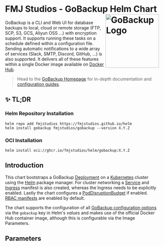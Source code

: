 # FMJ Studios - GoBackup Helm Chart <img src="https://user-images.githubusercontent.com/5518/205909959-12b92929-4ac5-4bb5-9111-6f9a3ed76cf6.png" alt="GoBackup Logo" width="175" height="175" align="right" loading="lazy"/>

GoBackup is a CLI and Web UI for database backups to local, cloud or remote storage (FTP, SCP, S3, GCS, Aliyun
OSS ...) with encryption support. It supports running these tasks on a schedule defined within a configuration file.
Sending automatic notifications to a wide array of services (Slack, SMTP, Discord, GitHub, ...) is also supported. It
delivers all of these features within a single Docker image available
on [Docker Hub](https://hub.docker.com/r/huacnlee/gobackup).

> Head to the [GoBackup Homepage](https://gobackup.github.io/) for
> in-depth documentation
> and [configuration guides](https://gobackup.github.io/configuration).

## ✨ TL;DR

### Helm Repository Installation

```shell
helm repo add fmjstudios https://fmjstudios.github.io/helm
helm install gobackup fmjstudios/gobackup --version X.Y.Z
```

### OCI Installation

```shell
helm install oci://ghcr.io/fmjstudios/helm/gobackup:X.Y.Z
```

## Introduction

This chart bootstraps a GoBackup [Deployment](https://kubernetes.io/docs/concepts/workloads/controllers/deployment/) on
a [Kubernetes](https://kubernetes.io) cluster using the [Helm](https://helm.sh/) package manager. For cluster networking
a [Service](https://kubernetes.io/docs/concepts/services-networking/service/)
and [Ingress](https://kubernetes.io/docs/concepts/services-networking/ingress/) manifest is also created, whereas the
Ingress needs to be explicitly enabled. Lastly the chart configures
a [PodDisruptionBudget](https://kubernetes.io/docs/tasks/run-application/configure-pdb/) if
enabled. [RBAC manifests](https://kubernetes.io/docs/reference/access-authn-authz/rbac/) are enabled by default.

The chart supports the configuration of all [GoBackup configuration options](https://gobackup.github.io/configuration)
via the `gobackup` key in Helm's _values_ and makes use of the official Docker Hub container image, although this is
configurable via the Image Parameters.

## Parameters